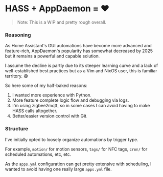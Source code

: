 # HASS + AppDaemon = ❤️

> Note: This is a WIP and pretty rough overall.

### Reasoning

As Home Assistant's GUI automations have become more advanced and feature-rich, AppDaemon's popularity has somewhat decreased by 2025 but it remains a powerful and capable solution.

I assume the decline is partly due to its steeper learning curve and a lack of well-established best practices but as a Vim and NixOS user, this is familiar territory. 😅

So here some of my half-baked reasons:
1. I wanted more experience with Python.
2. More feature complete logic flow and debugging via logs.
3. I'm using zigbee2mqtt, so in some cases I can avoid having to make HASS calls altogether.
4. Better/easier version control with Git.

### Structure

I've initially opted to loosely organize automations by trigger type.

For example, `motion/` for motion sensors, `tags/` for NFC tags, `cron/` for scheduled automations, etc, etc.

As the `apps.yml` configuration can get pretty extensive with scheduling, I wanted to avoid having one really large `apps.yml` file.

